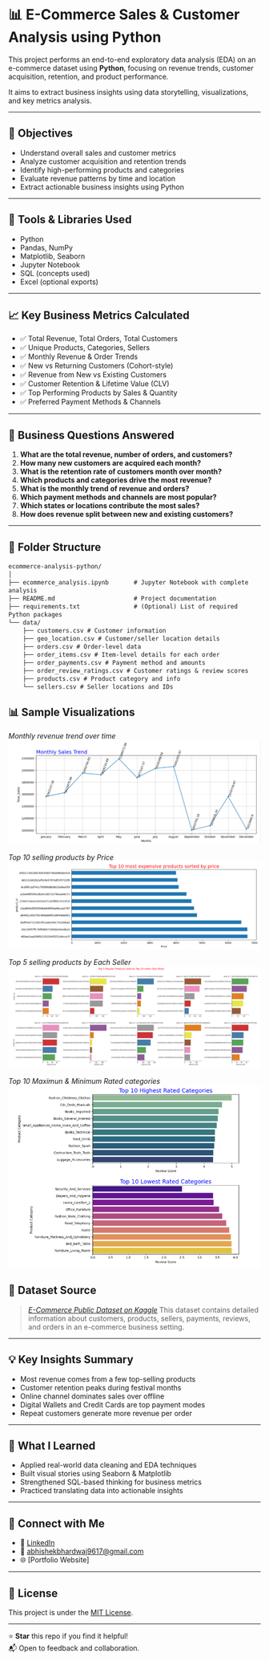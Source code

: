  # 📊 E-Commerce Sales & Customer Analysis using Python

This project performs an end-to-end exploratory data analysis (EDA) on an e-commerce dataset using **Python**, focusing on revenue trends, customer acquisition, retention, and product performance.

It aims to extract business insights using data storytelling, visualizations, and key metrics analysis.

---

## 🚀 Objectives

- Understand overall sales and customer metrics
- Analyze customer acquisition and retention trends
- Identify high-performing products and categories
- Evaluate revenue patterns by time and location
- Extract actionable business insights using Python

---

## 🧰 Tools & Libraries Used

- Python
- Pandas, NumPy
- Matplotlib, Seaborn
- Jupyter Notebook
- SQL (concepts used)
- Excel (optional exports)

---

## 📈 Key Business Metrics Calculated

- ✅ Total Revenue, Total Orders, Total Customers
- ✅ Unique Products, Categories, Sellers
- ✅ Monthly Revenue & Order Trends
- ✅ New vs Returning Customers (Cohort-style)
- ✅ Revenue from New vs Existing Customers
- ✅ Customer Retention & Lifetime Value (CLV)
- ✅ Top Performing Products by Sales & Quantity
- ✅ Preferred Payment Methods & Channels

---

## 🔎 Business Questions Answered

1. **What are the total revenue, number of orders, and customers?**  
2. **How many new customers are acquired each month?**  
3. **What is the retention rate of customers month over month?**  
4. **Which products and categories drive the most revenue?**  
5. **What is the monthly trend of revenue and orders?**  
6. **Which payment methods and channels are most popular?**  
7. **Which states or locations contribute the most sales?**  
8. **How does revenue split between new and existing customers?**

---

## 📂 Folder Structure

```
ecommerce-analysis-python/
│
├── ecommerce_analysis.ipynb       # Jupyter Notebook with complete analysis
├── README.md                      # Project documentation
├── requirements.txt               # (Optional) List of required Python packages
└── data/
    ├── customers.csv # Customer information
    ├── geo_location.csv # Customer/seller location details
    ├── orders.csv # Order-level data
    ├── order_items.csv # Item-level details for each order
    ├── order_payments.csv # Payment method and amounts
    ├── order_review_ratings.csv # Customer ratings & review scores
    ├── products.csv # Product category and info
    └── sellers.csv # Seller locations and IDs
```



## 📊 Sample Visualizations

*Monthly revenue trend over time*
![Monthly Revenue](output/plots/monthly_revenue.png)  

*Top 10 selling products by Price*
![Top Products](output/plots/top_products.png)  

*Top 5 selling products by Each Seller*
![Top Products By Sellers](output/plots/top_products_by_seller.png)  

*Top 10 Maximun & Minimum Rated categories*
![Review Ratings](output/plots/review_ratings.png)  


## 📁 Dataset Source

> *[E-Commerce Public Dataset on Kaggle](https://www.kaggle.com/datasets/singhpriyanshu29/e-commerce-analytics)*
> This dataset contains detailed information about customers, products, sellers, payments, reviews, and orders in an e-commerce business setting.

---

## 💡 Key Insights Summary

- Most revenue comes from a few top-selling products
- Customer retention peaks during festival months
- Online channel dominates sales over offline
- Digital Wallets and Credit Cards are top payment modes
- Repeat customers generate more revenue per order

---

## 🧠 What I Learned

- Applied real-world data cleaning and EDA techniques  
- Built visual stories using Seaborn & Matplotlib  
- Strengthened SQL-based thinking for business metrics  
- Practiced translating data into actionable insights

---

## 🔗 Connect with Me

- 💼 [LinkedIn](www.linkedin.com/in/abhishek-bhardwaj-820b33343)
- 📧 abhishekbhardwaj9617@gmail.com
- 🌐 [Portfolio Website]

---

## 📝 License

This project is under the [MIT License](LICENSE).

---

⭐️ **Star** this repo if you find it helpful!  
📬 Open to feedback and collaboration.


